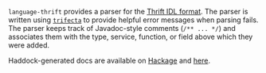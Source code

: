 `language-thrift` provides a parser for the [Thrift IDL format][]. The parser
is written using [`trifecta`][] to provide helpful error messages when parsing
fails. The parser keeps track of Javadoc-style comments (`/** ... */`) and
associates them with the type, service, function, or field above which they
were added.

Haddock-generated docs are available on [Hackage][] and [here][].

  [Thrift IDL format]: http://thrift.apache.org/docs/idl
  [`trifecta`]: http://hackage.haskell.org/package/trifecta
  [Hackage]: http://hackage.haskell.org/package/language-thrift
  [here]: http://abhinavg.net/language-thrift/
